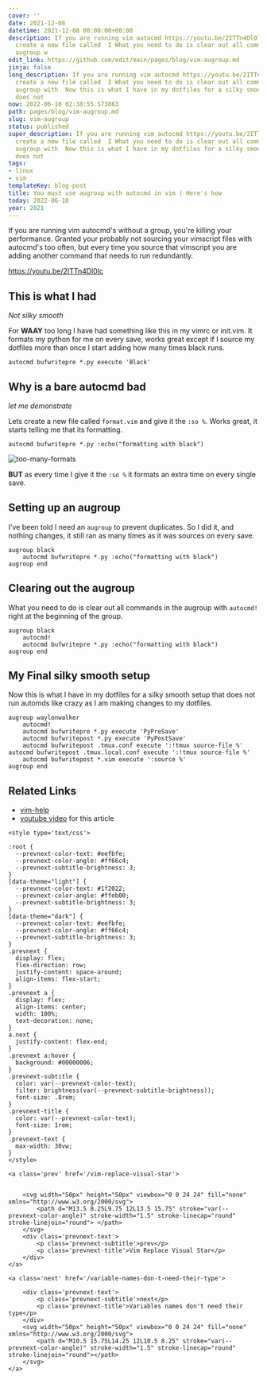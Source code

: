 ```yaml
---
cover: ''
date: 2021-12-08
datetime: 2021-12-08 00:00:00+00:00
description: If you are running vim autocmd https://youtu.be/2ITTn4Dl0lc For  Lets
  create a new file called  I What you need to do is clear out all commands in the
  augroup w
edit_link: https://github.com/edit/main/pages/blog/vim-augroup.md
jinja: false
long_description: If you are running vim autocmd https://youtu.be/2ITTn4Dl0lc For  Lets
  create a new file called  I What you need to do is clear out all commands in the
  augroup with  Now this is what I have in my dotfiles for a silky smooth setup that
  does not
now: 2022-06-10 02:38:55.573863
path: pages/blog/vim-augroup.md
slug: vim-augroup
status: published
super_description: If you are running vim autocmd https://youtu.be/2ITTn4Dl0lc For  Lets
  create a new file called  I What you need to do is clear out all commands in the
  augroup with  Now this is what I have in my dotfiles for a silky smooth setup that
  does not
tags:
- linux
- vim
templateKey: blog-post
title: You must use augroup with autocmd in vim | Here's how
today: 2022-06-10
year: 2021
---
```


If you are running vim autocmd's without a group, you're killing your
performance.  Granted your probably not sourcing your vimscript files with
autocmd's too often, but every time you source that vimscript you are adding
another command that needs to run redundantly.

https://youtu.be/2ITTn4Dl0lc

## This is what I had
_Not silky smooth_

For **WAAY** too long I have had something like this in my  vimrc or init.vim.
It formats my python for me on every save, works great except if I source my
dotfiles more than once I start adding how many times black runs.

``` vim
autocmd bufwritepre *.py execute 'Black'
```

## Why is a bare autocmd bad
_let me demonstrate_

Lets create a new file called `format.vim` and give it the `:so %`. Works
great, it starts telling me that its formatting.

``` vim
autocmd bufwritepre *.py :echo("formatting with black")
```

![too-many-formats](https://images.waylonwalker.com/vim-augroups-too-many-formats.GIF)

**BUT** as every time I give it the `:so %` it formats an extra time on every
single save.

## Setting up an augroup

I've been told I need an `augroup` to prevent duplicates. So I did it, and
nothing changes, it still ran as many times as it was sources on every save.

``` vim
augroup black
    autocmd bufwritepre *.py :echo("formatting with black")
augroup end
```

## Clearing out the augroup

What you need to do is clear out all commands in the augroup with `autocmd!`
right at the beginning of the group.

``` vim
augroup black
    autocmd!
    autocmd bufwritepre *.py :echo("formatting with black")
augroup end
```

## My Final silky smooth setup

Now this is what I have in my dotfiles for a silky smooth setup that does not
run automds like crazy as I am making changes to my dotfiles.

``` vim
augroup waylonwalker
    autocmd!
    autocmd bufwritepre *.py execute 'PyPreSave'
    autocmd bufwritepost *.py execute 'PyPostSave'
    autocmd bufwritepost .tmux.conf execute ':!tmux source-file %' autocmd bufwritepost .tmux.local.conf execute ':!tmux source-file %'
    autocmd bufwritepost *.vim execute ':source %'
augroup end
```


## Related Links

* [vim-help](https://vimhelp.org/autocmd.txt.html#%3Aaugroup)
* [youtube video](https://youtu.be/2ITTn4Dl0lc) for this article
<div class='prevnext'>

    <style type='text/css'>

    :root {
      --prevnext-color-text: #eefbfe;
      --prevnext-color-angle: #ff66c4;
      --prevnext-subtitle-brightness: 3;
    }
    [data-theme="light"] {
      --prevnext-color-text: #1f2022;
      --prevnext-color-angle: #ffeb00;
      --prevnext-subtitle-brightness: 3;
    }
    [data-theme="dark"] {
      --prevnext-color-text: #eefbfe;
      --prevnext-color-angle: #ff66c4;
      --prevnext-subtitle-brightness: 3;
    }
    .prevnext {
      display: flex;
      flex-direction: row;
      justify-content: space-around;
      align-items: flex-start;
    }
    .prevnext a {
      display: flex;
      align-items: center;
      width: 100%;
      text-decoration: none;
    }
    a.next {
      justify-content: flex-end;
    }
    .prevnext a:hover {
      background: #00000006;
    }
    .prevnext-subtitle {
      color: var(--prevnext-color-text);
      filter: brightness(var(--prevnext-subtitle-brightness));
      font-size: .8rem;
    }
    .prevnext-title {
      color: var(--prevnext-color-text);
      font-size: 1rem;
    }
    .prevnext-text {
      max-width: 30vw;
    }
    </style>
    
    <a class='prev' href='/vim-replace-visual-star'>
    

        <svg width="50px" height="50px" viewbox="0 0 24 24" fill="none" xmlns="http://www.w3.org/2000/svg">
            <path d="M13.5 8.25L9.75 12L13.5 15.75" stroke="var(--prevnext-color-angle)" stroke-width="1.5" stroke-linecap="round" stroke-linejoin="round"> </path>
        </svg>
        <div class='prevnext-text'>
            <p class='prevnext-subtitle'>prev</p>
            <p class='prevnext-title'>Vim Replace Visual Star</p>
        </div>
    </a>
    
    <a class='next' href='/variable-names-don-t-need-their-type'>
    
        <div class='prevnext-text'>
            <p class='prevnext-subtitle'>next</p>
            <p class='prevnext-title'>Variables names don't need their type</p>
        </div>
        <svg width="50px" height="50px" viewbox="0 0 24 24" fill="none" xmlns="http://www.w3.org/2000/svg">
            <path d="M10.5 15.75L14.25 12L10.5 8.25" stroke="var(--prevnext-color-angle)" stroke-width="1.5" stroke-linecap="round" stroke-linejoin="round"></path>
        </svg>
    </a>
  </div>